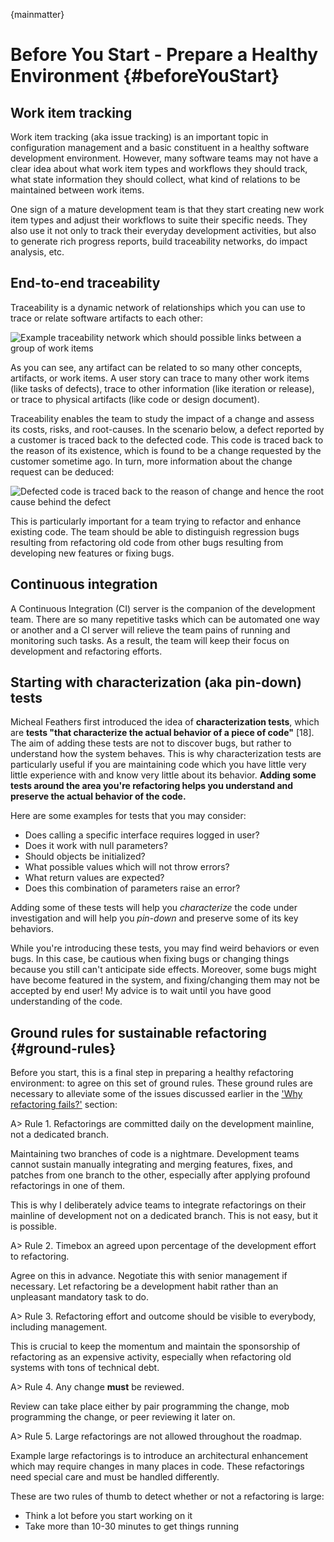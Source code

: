 
{mainmatter}

# Before You Start - Prepare a Healthy Environment {#beforeYouStart}

## Work item tracking

Work item tracking (aka issue tracking) is an important topic in configuration management and a basic constituent in a healthy software development environment. However, many software teams may not have a clear idea about what work item types and workflows they should track, what state information they should collect, what kind of relations to be maintained between work items.

One sign of a mature development team is that they start creating new work item types and adjust their workflows to suite their specific needs. They also use it not only to track their everyday development activities, but also to generate rich progress reports, build traceability networks, do impact analysis, etc.

## End-to-end traceability

Traceability is a dynamic network of relationships which you can use to trace or relate software artifacts to each other:

![Example traceability network which should possible links between a group of work items](\images\traceability.png)

As you can see, any artifact can be related to so many other concepts, artifacts, or work items. A user story can trace to many other work items (like tasks of defects), trace to other information (like iteration or release), or trace to physical artifacts (like code or design document).

Traceability enables the team to study the impact of a change and assess its costs, risks, and root-causes. In the scenario below, a defect reported by a customer is traced back to the defected code. This code is traced back to the reason of its existence, which is found to be a change requested by the customer sometime ago. In turn, more information about the change request can be deduced:

![Defected code is traced back to the reason of change and hence the root cause behind the defect](\images\root-cause-analysis.png)

This is particularly important for a team trying to refactor and enhance existing code. The team should be able to distinguish regression bugs resulting from refactoring old code from other bugs resulting from developing new features or fixing bugs.

## Continuous integration

A Continuous Integration (CI) server is the companion of the development team. There are so many repetitive tasks which can be automated one way or another and a CI server will relieve the team pains of running and monitoring such tasks. As a result, the team will keep their focus on development and refactoring efforts.

## Starting with characterization (aka pin-down) tests

Micheal Feathers first introduced the idea of **characterization tests**, which are **tests "that characterize the actual behavior of a piece of code"** [18]. The aim of adding these tests are not to discover bugs, but rather to understand how the system behaves. This is why characterization tests are particularly useful if you are maintaining code which you have little very little experience with and know very little about its behavior. **Adding some tests around the area you're refactoring helps you understand and preserve the actual behavior of the code.**

Here are some examples for tests that you may consider:

* Does calling a specific interface requires logged in user?
* Does it work with null parameters?
* Should objects be initialized?
* What possible values which will not throw errors?
* What return values are expected?
* Does this combination of parameters raise an error?

Adding some of these tests will help you *characterize* the code under investigation and will help you *pin-down* and preserve some of its key behaviors.

While you're introducing these tests, you may find weird behaviors or even bugs. In this case, be cautious when fixing bugs or changing things because you still can't anticipate side effects. Moreover, some bugs might have become featured in the system, and fixing/changing them may not be accepted by end user! My advice is to wait until you have good understanding of the code.

## Ground rules for sustainable refactoring {#ground-rules}

Before you start, this is a final step in preparing a healthy refactoring environment: to agree on this set of ground rules. These ground rules are necessary to alleviate some of the issues discussed earlier in the ['Why refactoring fails?'](#whyrefactoringfails) section:

A> Rule 1. Refactorings are committed daily on the development mainline, not a dedicated branch.

Maintaining two branches of code is a nightmare. Development teams cannot sustain manually integrating and merging features, fixes, and patches from one branch to the other, especially after applying profound refactorings in one of them.

This is why I deliberately advice teams to integrate refactorings on their mainline of development not on a dedicated branch. This is not easy, but it is possible.

A> Rule 2. Timebox an agreed upon percentage of the development effort to refactoring.

Agree on this in advance. Negotiate this with senior management if necessary. Let refactoring be a development habit rather than an unpleasant mandatory task to do.

A> Rule 3. Refactoring effort and outcome should be visible to everybody, including management.

This is crucial to keep the momentum and maintain the sponsorship of refactoring as an expensive activity, especially when refactoring old systems with tons of technical debt.

A> Rule 4. Any change **must** be reviewed.

Review can take place either by pair programming the change, mob programming the change, or peer reviewing it later on.

A> Rule 5. Large refactorings are not allowed throughout the roadmap.

Example large refactorings is to introduce an architectural enhancement which may require changes in many places in code. These refactorings need special care and must be handled differently.

These are two rules of thumb to detect whether or not a refactoring is large:
  * Think a lot before you start working on it
  * Take more than 10-30 minutes to get things running
